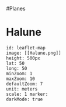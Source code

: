 #Planes 
# Halune
```leaflet 
id: leaflet-map 
image: [[Halune.png]] 
height: 500px 
lat: 50 
long: 50 
minZoom: 1 
maxZoom: 10 
defaultZoom: 7
unit: meters 
scale: 1 marker: 
darkMode: true 
```
